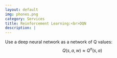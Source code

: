 ```yaml
---
layout: default
img: phones.png
category: Services
title: Reinforcement Learning:<br>DQN
description: |
---
```

Use a deep neural network as a network of Q values:<br>$$Q\left ( s,a,w \right )\approx Q^{\pi}\left ( s,a \right )$$
